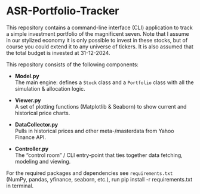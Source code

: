 # ASR-Portfolio-Tracker

This repository contains a command-line interface (CLI) application to track a simple investment portfolio of the magnificent seven. Note that I assume in our stylized economy it is only possible to invest in these stocks, but of course you could extend it to any universe of tickers. It is also assumed that the total budget is invested at 31-12-2024.

This repository consists of the following components:

- **Model.py**  
  The main engine: defines a `Stock` class and a `Portfolio` class with all the simulation & allocation logic.

- **Viewer.py**  
  A set of plotting functions (Matplotlib & Seaborn) to show current and historical price charts.

- **DataCollector.py**  
  Pulls in historical prices and other meta-/masterdata from Yahoo Finance API.

- **Controller.py**  
  The “control room” / CLI entry-point that ties together data fetching, modeling and viewing.

For the required packages and dependencies see `requirements.txt` (NumPy, pandas, yfinance, seaborn, etc.), run pip install -r requirements.txt in terminal.
